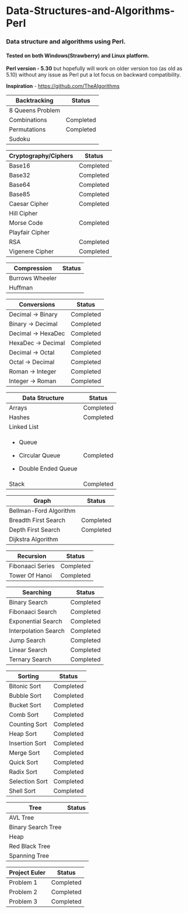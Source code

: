 # Data-Structures-and-Algorithms-Perl
### Data structure and algorithms using Perl.
#### Tested on both Windows(Strawberry) and Linux platform.
<b> Perl version - 5.30</b> but hopefully will work on older version too (as old as 5.10) without any issue as Perl put a lot focus on backward compatibility.

<b> Inspiration</b> - https://github.com/TheAlgorithms

| Backtracking | Status |
| ------------ | ------ |
| 8 Queens Problem | 
| Combinations | Completed |
| Permutations | Completed |
| Sudoku |

| Cryptography/Ciphers | Status |
| -------------------- | ------ |
| Base16 | Completed |
| Base32 | Completed |
| Base64 | Completed |
| Base85 | Completed |
| Caesar Cipher | Completed |
| Hill Cipher | 
| Morse Code | Completed |
| Playfair Cipher |
| RSA | Completed |
| Vigenere Cipher | Completed |

| Compression | Status |
| ----------- | ------ |
| Burrows Wheeler |
| Huffman |

| Conversions | Status |
| ----------- | ------ |
| Decimal -> Binary | Completed |
| Binary -> Decimal | Completed |
| Decimal -> HexaDec | Completed |
| HexaDec -> Decimal | Completed |
| Decimal -> Octal | Completed |
| Octal -> Decimal | Completed |
| Roman -> Integer | Completed |
| Integer -> Roman | Completed |

| Data Structure |	Status | 
| -------------- | ------- |
| Arrays | Completed |
| Hashes | Completed |
| Linked List |	
| <ul><li>Queue</li></ul><ul><li>Circular Queue</li></ul><ul><li>Double Ended Queue</li></ul> |	Completed |
| Stack |	Completed |

| Graph | Status |
| ----- | ------ |
| Bellman-Ford Algorithm 	|
| Breadth First Search 	| Completed |
| Depth First Search 	| Completed |
| Dijkstra Algorithm 	|

| Recursion | Status |
| --------- | ------ |
| Fibonaaci Series | Completed |
| Tower Of Hanoi | Completed |

| Searching | Status |
| --------- | ------ |
| Binary Search | Completed |
| Fibonaaci Search | Completed |
| Exponential Search | Completed |
| Interpolation Search | Completed |
| Jump Search | Completed |
| Linear Search | Completed |
| Ternary Search | Completed |

| Sorting | Status |
| ------- | ------ |
| Bitonic Sort | Completed |
| Bubble Sort | Completed |
| Bucket Sort | Completed |
| Comb Sort | Completed |
| Counting Sort | Completed |
| Heap Sort | Completed |
| Insertion Sort | Completed |
| Merge Sort | Completed |
| Quick Sort | Completed |
| Radix Sort | Completed |
| Selection Sort | Completed |
| Shell Sort | Completed |

| Tree | Status |
| ---- | ------ |
| AVL Tree |
| Binary Search Tree |
| Heap |
| Red Black Tree |
| Spanning Tree |

| Project Euler | Status |
| ------------- | ------ |
| Problem 1 | Completed |
| Problem 2 | Completed |
| Problem 3 | Completed |
